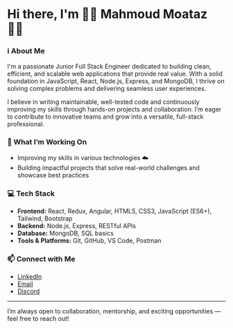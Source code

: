 # Hi there, I'm 🧑‍💻 Mahmoud Moataz 🧑‍💻

### ℹ️ About Me
I'm a passionate Junior Full Stack Engineer dedicated to building clean, efficient, and scalable web applications that provide real value. With a solid foundation in JavaScript, React, Node.js, Express, and MongoDB, I thrive on solving complex problems and delivering seamless user experiences.

I believe in writing maintainable, well-tested code and continuously improving my skills through hands-on projects and collaboration. I’m eager to contribute to innovative teams and grow into a versatile, full-stack professional.

### 🚀 What I’m Working On
- Improving my skills in various technologies ☁️ 
- Building impactful projects that solve real-world challenges and showcase best practices  

### 💻 Tech Stack
- **Frontend:** React, Redux, Angular, HTML5, CSS3, JavaScript (ES6+), Tailwind, Bootstrap
- **Backend:** Node.js, Express, RESTful APIs  
- **Database:** MongoDB, SQL basics  
- **Tools & Platforms:** Git, GitHub, VS Code, Postman

### 📫 Connect with Me
- [LinkedIn](https://linkedin.com/in/mahmoudmoataz99)  
- [Email](mailto:mahmoudmoataz99@gmail.com)  
- [Discord](https://discordapp.com/users/m_abouelregal)  

---

I’m always open to collaboration, mentorship, and exciting opportunities — feel free to reach out!
